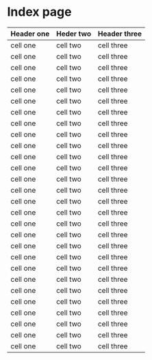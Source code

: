 # Index page

| Header one | Heder two | Header three |
| ---------- | --------- | ------------ |
| cell one   | cell two  | cell three   |
| cell one   | cell two  | cell three   |
| cell one   | cell two  | cell three   |
| cell one   | cell two  | cell three   |
| cell one   | cell two  | cell three   |
| cell one   | cell two  | cell three   |
| cell one   | cell two  | cell three   |
| cell one   | cell two  | cell three   |
| cell one   | cell two  | cell three   |
| cell one   | cell two  | cell three   |
| cell one   | cell two  | cell three   |
| cell one   | cell two  | cell three   |
| cell one   | cell two  | cell three   |
| cell one   | cell two  | cell three   |
| cell one   | cell two  | cell three   |
| cell one   | cell two  | cell three   |
| cell one   | cell two  | cell three   |
| cell one   | cell two  | cell three   |
| cell one   | cell two  | cell three   |
| cell one   | cell two  | cell three   |
| cell one   | cell two  | cell three   |
| cell one   | cell two  | cell three   |
| cell one   | cell two  | cell three   |
| cell one   | cell two  | cell three   |
| cell one   | cell two  | cell three   |
| cell one   | cell two  | cell three   |
| cell one   | cell two  | cell three   |
| cell one   | cell two  | cell three   |
